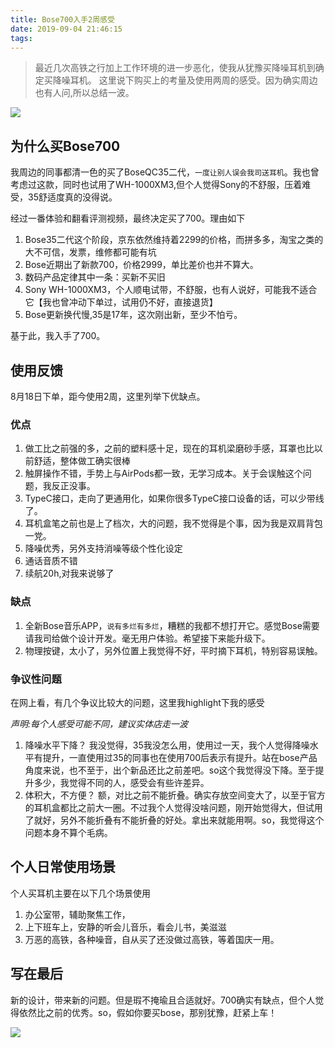 ```yaml
---
title: Bose700入手2周感受
date: 2019-09-04 21:46:15
tags:
---
```

> 最近几次高铁之行加上工作环境的进一步恶化，使我从犹豫买降噪耳机到确定买降噪耳机。
这里说下购买上的考量及使用两周的感受。因为确实周边也有人问,所以总结一波。

![](http://static.1991421.cn/2019-09-04-132453.jpg)

## 为什么买Bose700
我周边的同事都清一色的买了BoseQC35二代，`一度让别人误会我司送耳机`。我也曾考虑过这款，同时也试用了WH-1000XM3,但个人觉得Sony的不舒服，压着难受，35舒适度真的没得说。

经过一番体验和翻看评测视频，最终决定买了700。理由如下

1. Bose35二代这个阶段，京东依然维持着2299的价格，而拼多多，淘宝之类的大不可信，发票，维修都可能有坑
2. Bose近期出了新款700，价格2999，单比差价也并不算大。
3. 数码产品定律其中一条：买新不买旧
4. Sony WH-1000XM3，个人顺电试带，不舒服，也有人说好，可能我不适合它【我也曾冲动下单过，试用仍不好，直接退货】
5. Bose更新换代慢,35是17年，这次刚出新，至少不怕亏。

基于此，我入手了700。

## 使用反馈
8月18日下单，距今使用2周，这里列举下优缺点。

### 优点

1. 做工比之前强的多，之前的塑料感十足，现在的耳机梁磨砂手感，耳罩也比以前舒适，整体做工确实很棒
2. 触屏操作不错，手势上与AirPods都一致，无学习成本。关于会误触这个问题，我反正没事。
3. TypeC接口，走向了更通用化，如果你很多TypeC接口设备的话，可以少带线了。
4. 耳机盒笔之前也是上了档次，大的问题，我不觉得是个事，因为我是双肩背包一党。
5. 降噪优秀，另外支持消噪等级个性化设定
6. 通话音质不错
7. 续航20h,对我来说够了

### 缺点

1. 全新Bose音乐APP，`说有多烂有多烂`，糟糕的我都不想打开它。感觉Bose需要请我司给做个设计开发。毫无用户体验。希望接下来能升级下。
2. 物理按键，太小了，另外位置上我觉得不好，平时摘下耳机，特别容易误触。

### 争议性问题
在网上看，有几个争议比较大的问题，这里我highlight下我的感受

_声明:每个人感受可能不同，建议实体店走一波_

1. 降噪水平下降？
我没觉得，35我没怎么用，使用过一天，我个人觉得降噪水平有提升，一直使用过35的同事也在使用700后表示有提升。站在bose产品角度来说，也不至于，出个新品还比之前差吧。so这个我觉得没下降。至于提升多少，我觉得不同的人，感受会有些许差异。
2. 体积大，不方便？
额，对比之前不能折叠。确实存放空间变大了，以至于官方的耳机盒都比之前大一圈。不过我个人觉得没啥问题，刚开始觉得大，但试用了就好，另外不能折叠有不能折叠的好处。拿出来就能用啊。so，我觉得这个问题本身不算个毛病。

## 个人日常使用场景
个人买耳机主要在以下几个场景使用

1. 办公室带，辅助聚焦工作，
2. 上下班车上，安静的听会儿音乐，看会儿书，美滋滋
3. 万恶的高铁，各种噪音，自从买了还没做过高铁，等着国庆一用。

## 写在最后

新的设计，带来新的问题。但是瑕不掩瑜且合适就好。700确实有缺点，但个人觉得依然比之前的优秀。so，假如你要买bose，那别犹豫，赶紧上车！

![](http://static.1991421.cn/2019-09-04-134333.png)